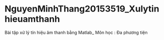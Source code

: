# NguyenMinhThang20153519_Xulytinhieuamthanh
Bài tập xử lý tín hiệu âm thanh bằng Matlab_ Môn học : Đa phương tiện

